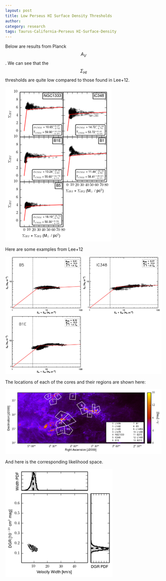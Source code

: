 ```yaml
---
layout: post
title: Low Perseus HI Surface Density Thresholds
author: 
category: research
tags: Taurus-California-Perseus HI-Surface-Density
---
```


Below are results from Planck $$A_V$$. We can see that the $$\Sigma_{HI}$$
thresholds are quite low compared to those found in Lee+12.

  <img src="/images/2015-03-02/perseus_hi_vs_h_panels_planck_linear.png"/>

Here are some examples from Lee+12

  <img src="/images/2015-03-02/lee12_hi_vs_h.png"/>

The locations of each of the cores and their regions are shown here:

  <img src="/images/2015-03-02/multicloud_av_cores_map.png"/>

And here is the corresponding likelihood space.

  <img src="/images/2015-03-02/perseus_likelihood_planck_bin_scaled_wd.png"/>







